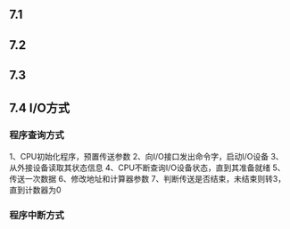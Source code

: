## 7.1

## 7.2

## 7.3

## 7.4 I/O方式

### 程序查询方式

1、CPU初始化程序，预置传送参数
2、向I/O接口发出命令字，启动I/O设备
3、从外接设备读取其状态信息
4、CPU不断查询I/O设备状态，直到其准备就绪
5、传送一次数据
6、修改地址和计算器参数
7、判断传送是否结束，未结束则转3，直到计数器为0

### 程序中断方式
